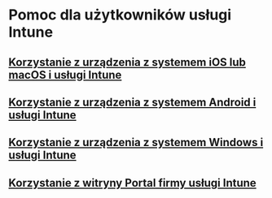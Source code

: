 # Pomoc dla użytkowników usługi Intune
## [Korzystanie z urządzenia z systemem iOS lub macOS i usługi Intune](using-your-ios-or-macOS-device-with-intune.md)
## [Korzystanie z urządzenia z systemem Android i usługi Intune](using-your-android-device-with-intune.md)
## [Korzystanie z urządzenia z systemem Windows i usługi Intune](using-your-windows-device-with-intune.md)
## [Korzystanie z witryny Portal firmy usługi Intune](using-the-intune-company-portal-website.md)


<!--HONumber=Jan17_HO1-->


